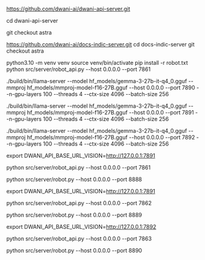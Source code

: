 

https://github.com/dwani-ai/dwani-api-server.git

cd dwani-api-server

git checkout astra


https://github.com/dwani-ai/docs-indic-server.git
cd docs-indic-server
git checkout astra


python3.10 -m venv venv
source venv/bin/activate
pip install -r robot.txt
python src/server/robot_api.py --host 0.0.0.0 --port 7861


 ./build/bin/llama-server   --model hf_models/gemma-3-27b-it-q4_0.gguf  --mmproj hf_models/mmproj-model-f16-27B.gguf  --host 0.0.0.0   --port 7890   --n-gpu-layers 100   --threads 4   --ctx-size 4096   --batch-size 256


 ./build/bin/llama-server   --model hf_models/gemma-3-27b-it-q4_0.gguf  --mmproj hf_models/mmproj-model-f16-27B.gguf  --host 0.0.0.0   --port 7891   --n-gpu-layers 100   --threads 4   --ctx-size 4096   --batch-size 256


 ./build/bin/llama-server   --model hf_models/gemma-3-27b-it-q4_0.gguf  --mmproj hf_models/mmproj-model-f16-27B.gguf  --host 0.0.0.0   --port 7892   --n-gpu-layers 100   --threads 4   --ctx-size 4096   --batch-size 256



export DWANI_API_BASE_URL_VISION=http://127.0.0.1:7891


python src/server/robot_api.py --host 0.0.0.0 --port 7861



python src/server/robot.py --host 0.0.0.0 --port 8888


export DWANI_API_BASE_URL_VISION=http://127.0.0.1:7891

python src/server/robot_api.py --host 0.0.0.0 --port 7862


python src/server/robot.py --host 0.0.0.0 --port 8889


export DWANI_API_BASE_URL_VISION=http://127.0.0.1:7892

python src/server/robot_api.py --host 0.0.0.0 --port 7863


python src/server/robot.py --host 0.0.0.0 --port 8890

